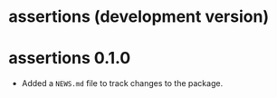 # assertions (development version)

# assertions 0.1.0

* Added a `NEWS.md` file to track changes to the package.
